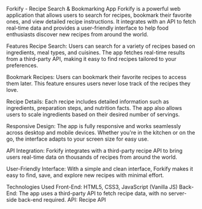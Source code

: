 Forkify - Recipe Search & Bookmarking App
Forkify is a powerful web application that allows users to search for recipes, bookmark their favorite ones, and view detailed recipe instructions. It integrates with an API to fetch real-time data and provides a user-friendly interface to help food enthusiasts discover new recipes from around the world.

Features
Recipe Search: Users can search for a variety of recipes based on ingredients, meal types, and cuisines. The app fetches real-time results from a third-party API, making it easy to find recipes tailored to your preferences.

Bookmark Recipes: Users can bookmark their favorite recipes to access them later. This feature ensures users never lose track of the recipes they love.

Recipe Details: Each recipe includes detailed information such as ingredients, preparation steps, and nutrition facts. The app also allows users to scale ingredients based on their desired number of servings.

Responsive Design: The app is fully responsive and works seamlessly across desktop and mobile devices. Whether you're in the kitchen or on the go, the interface adapts to your screen size for easy use.

API Integration: Forkify integrates with a third-party recipe API to bring users real-time data on thousands of recipes from around the world.

User-Friendly Interface: With a simple and clean interface, Forkify makes it easy to find, save, and explore new recipes with minimal effort.


Technologies Used
Front-End: HTML5, CSS3, JavaScript (Vanilla JS)
Back-End: The app uses a third-party API to fetch recipe data, with no server-side back-end required.
API: Recipe API
